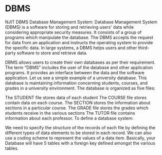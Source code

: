 # DBMS
NJIT DBMS
Database Management System:
Database Management System (DBMS) is a software for storing and retrieving users' data while considering appropriate security measures. It consists of a group of programs which manipulate the database. The DBMS accepts the request for data from an application and instructs the operating system to provide the specific data. In large systems, a DBMS helps users and other third-party software to store and retrieve data.

DBMS allows users to create their own databases as per their requirement. The term “DBMS” includes the user of the database and other application programs. It provides an interface between the data and the software application.
Let us see a simple example of a university database. This database is maintaining information concerning students, courses, and grades in a university environment. The database is organized as five files:

The STUDENT file stores data of each student
The COURSE file stores contain data on each course.
The SECTION stores the information about sections in a particular course.
The GRADE file stores the grades which students receive in the various sections
The TUTOR file contains information about each professor.
To define a database system:

We need to specify the structure of the records of each file by defining the different types of data elements to be stored in each record.
We can also use a coding scheme to represent the values of a data item.
Basically, your Database will have 5 tables with a foreign key defined amongst the various tables.
